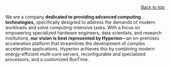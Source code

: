 <div id="readme" class="Box-body readme blob js-code-block-container">
<article class="markdown-body entry-content p-3 p-md-6" itemprop="text">
<p align="right">
<a href="https://github.com/oreol-ag/oreol-web#--advanced-computing-technologies">Back to top</a>
</p>

We are a company **dedicated to providing advanced computing technologies,** specifically designed to address the demands of modern workloads and solve computing-intensive tasks. With a focus on empowering specialized hardware engineers, data scientists, and research institutions, **our vision is best represented by Hyperion**—an on-premises acceleration platform that streamlines the development of complex acceleration applications. Hyperion achieves this by combining modern energy-efficient multi-core servers, reconfigurable and specialized processors, and a customized RunTime.